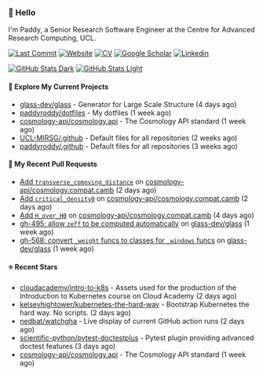 ### 👋 Hello

I'm Paddy, a Senior Research Software Engineer at the Centre for Advanced
Research Computing, UCL.

[![Last Commit](https://img.shields.io/github/last-commit/paddyroddy/paddyroddy/main?label=updated)](https://github.com/paddyroddy)
[![Website](https://img.shields.io/badge/GitHub%20Pages-222?logo=githubpages&logoColor=fff&style=for-the-badge&style=flat)](https://paddyroddy.github.io)
[![CV](https://img.shields.io/badge/CV-PDF-pink.svg)](https://paddyroddy.github.io/cv)
[![Google Scholar](https://img.shields.io/badge/Google%20Scholar-4285F4?logo=googlescholar&logoColor=fff&style=for-the-badge&style=flat)](https://scholar.google.com/citations?user=OFigHUwAAAAJ)
[![Linkedin](https://img.shields.io/badge/LinkedIn-0A66C2?logo=linkedin&logoColor=fff&style=for-the-badge&style=flat)](https://www.linkedin.com/in/patrickjamesroddy)

[![GitHub Stats Dark](https://github-readme-stats-paddyroddy.vercel.app/api?username=paddyroddy&disable_animations=true&hide_border=true&hide_title=true&include_all_commits=true&rank_icon=github&show=prs_merged,reviews&show_icons=true&theme=tokyonight)](https://github.com/paddyroddy/paddyroddy#gh-dark-mode-only)
[![GitHub Stats Light](https://github-readme-stats-paddyroddy.vercel.app/api?username=paddyroddy&disable_animations=true&hide_border=true&hide_title=true&include_all_commits=true&rank_icon=github&show=prs_merged,reviews&show_icons=true&theme=default)](https://github.com/paddyroddy/paddyroddy#gh-light-mode-only)

#### 👷 Explore My Current Projects

- [glass-dev/glass](https://github.com/glass-dev/glass) - Generator for Large Scale Structure
  (4 days ago)
- [paddyroddy/dotfiles](https://github.com/paddyroddy/dotfiles) - My dotfiles
  (1 week ago)
- [cosmology-api/cosmology.api](https://github.com/cosmology-api/cosmology.api) - The Cosmology API standard
  (1 week ago)
- [UCL-MIRSG/.github](https://github.com/UCL-MIRSG/.github) - Default files for all repositories
  (2 weeks ago)
- [paddyroddy/.github](https://github.com/paddyroddy/.github) - Default files for all repositories
  (3 weeks ago)

#### 🔨 My Recent Pull Requests

- [Add `transverse_comoving_distance`](https://github.com/cosmology-api/cosmology.compat.camb/pull/50) on [cosmology-api/cosmology.compat.camb](https://github.com/cosmology-api/cosmology.compat.camb)
  (2 days ago)
- [Add `critical_density0`](https://github.com/cosmology-api/cosmology.compat.camb/pull/49) on [cosmology-api/cosmology.compat.camb](https://github.com/cosmology-api/cosmology.compat.camb)
  (2 days ago)
- [Add `H_over_H0`](https://github.com/cosmology-api/cosmology.compat.camb/pull/47) on [cosmology-api/cosmology.compat.camb](https://github.com/cosmology-api/cosmology.compat.camb)
  (4 days ago)
- [gh-495: allow `zeff` to be computed automatically](https://github.com/glass-dev/glass/pull/590) on [glass-dev/glass](https://github.com/glass-dev/glass)
  (1 week ago)
- [gh-568: convert `_weight` funcs to classes for `_windows` funcs](https://github.com/glass-dev/glass/pull/589) on [glass-dev/glass](https://github.com/glass-dev/glass)
  (1 week ago)

#### ⭐ Recent Stars

- [cloudacademy/intro-to-k8s](https://github.com/cloudacademy/intro-to-k8s) - Assets used for the production of the Introduction to Kubernetes course on Cloud Academy
  (2 days ago)
- [kelseyhightower/kubernetes-the-hard-way](https://github.com/kelseyhightower/kubernetes-the-hard-way) - Bootstrap Kubernetes the hard way. No scripts.
  (2 days ago)
- [nedbat/watchgha](https://github.com/nedbat/watchgha) - Live display of current GitHub action runs
  (2 days ago)
- [scientific-python/pytest-doctestplus](https://github.com/scientific-python/pytest-doctestplus) - Pytest plugin providing advanced doctest features
  (3 days ago)
- [cosmology-api/cosmology.api](https://github.com/cosmology-api/cosmology.api) - The Cosmology API standard
  (1 week ago)
